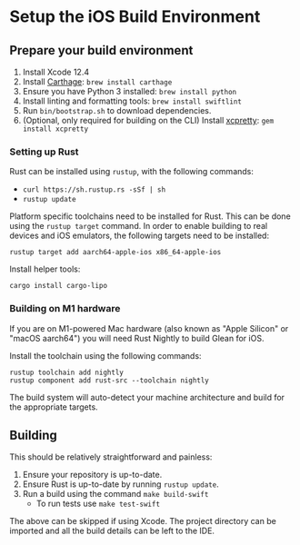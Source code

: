 # Setup the iOS Build Environment

## Prepare your build environment

1. Install Xcode 12.4
2. Install [Carthage](https://github.com/Carthage/Carthage): `brew install carthage`
3. Ensure you have Python 3 installed: `brew install python`
4. Install linting and formatting tools: `brew install swiftlint`
5. Run `bin/bootstrap.sh` to download dependencies.
6. (Optional, only required for building on the CLI) Install [xcpretty](https://github.com/xcpretty/xcpretty): `gem install xcpretty`

### Setting up Rust

Rust can be installed using `rustup`, with the following commands:

- `curl https://sh.rustup.rs -sSf | sh`
- `rustup update`

Platform specific toolchains need to be installed for Rust. This can be
done using the `rustup target` command. In order to enable building to real
devices and iOS emulators, the following targets need to be installed:

```
rustup target add aarch64-apple-ios x86_64-apple-ios
```

Install helper tools:

```
cargo install cargo-lipo
```

### Building on M1 hardware

If you are on M1-powered Mac hardware (also known as "Apple Silicon" or "macOS aarch64") you will need Rust Nightly to build Glean for iOS.

Install the toolchain using the following commands:

```
rustup toolchain add nightly
rustup component add rust-src --toolchain nightly
```

The build system will auto-detect your machine architecture and build for the appropriate targets.

## Building

This should be relatively straightforward and painless:

1. Ensure your repository is up-to-date.
2. Ensure Rust is up-to-date by running `rustup update`.
3. Run a build using the command `make build-swift`
    * To run tests use `make test-swift`

The above can be skipped if using Xcode.
The project directory can be imported and all the build details can be left to the IDE.
